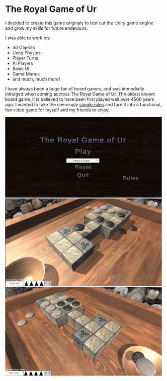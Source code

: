 <h1>The Royal Game of Ur</h1>
<p>I decided to create this game originaly to test out the Unity game engine and grow my skills for future endevours.</p>
<p>I was able to work on:</p>
<ul>
  <li>3d Objects</li>
  <li>Unity Physics</li>
  <li>Player Turns</li>
  <li>AI Players</li>
  <li>Basic UI</li>
  <li>Game Menus</li>
  <li>and much, much more!</li>
</ul>
<p>I have always been a huge fan of board games, and was immediatly intruiged when coming accross The Royal Game of Ur. The oldest known board game, it is believed to have been first played well over 4500 years ago. I wanted to take the seemingly <a href="https://www.mastersofgames.com/rules/royal-ur-rules.htm">simple rules</a> and turn it into a functional, fun video game for myself and my friends to enjoy.</p> 

<img src="Screenshots/UrSS1.png">
<img src="Screenshots/Screenshots.png">
<img src="Screenshots/UrSS3.png">
